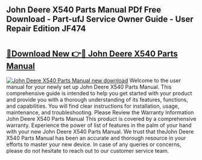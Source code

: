 ## John Deere X540 Parts Manual PDf Free Download - Part-ufJ Service Owner Guide - User Repair Edition JF474

# <h2><a href="http://bc86237.oget.top/?id=John+Deere+X540+Parts+Manual">🔗Download New 👉🔴 John Deere X540 Parts Manual</a></h2>

[![John Deere X540 Parts Manual new download](https://i.imgur.com/5g1atiW.png)](http://bc86237.oget.top/?id=John+Deere+X540+Parts+Manual)
Welcome to the user manual for your newly set up John Deere X540 Parts Manual. This comprehensive guide is intended to help you get started with your product and provide you with a thorough understanding of its features, functions, and capabilities. You will find clear instructions for installation, usage, maintenance, and troubleshooting. Please Review the Warranty Information John Deere X540 Parts Manual This product is covered by a comprehensive warranty. Experience the power of list of features in the palm of your hand with your new John Deere X540 Parts Manual. We trust that theJohn Deere X540 Parts Manual has been an accurate and thorough resource in your efforts to master your new device. In case of any queries or concerns, please do not hesitate to reach out to our customer service team.
